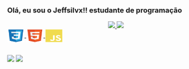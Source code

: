 ### Olá, eu sou o Jeffsilvx!! estudante de programação
<div align="center">
  <a href="https://github.com/jeffsilvx">
  <img height="180em" src="https://github-readme-stats.vercel.app/api?username=jeffsilvx&show_icons=true&theme=radical&include_all_commits=true&count_private=true"/>
  <img height="180em" src="https://github-readme-stats.vercel.app/api/top-langs/?username=jeffsilvx&layout=compact&langs_count=7&theme=radical"/>
</div>
</div>
  <img align="center" alt="Rafa-CSS" height="30" width="40" src="https://raw.githubusercontent.com/devicons/devicon/master/icons/css3/css3-original.svg">
   <img align="center" alt="Rafa-HTML" height="30" width="40" src="https://raw.githubusercontent.com/devicons/devicon/master/icons/html5/html5-original.svg">
  <img align="center" alt="Rafa-Js" height="30" width="40" src="https://raw.githubusercontent.com/devicons/devicon/master/icons/javascript/javascript-plain.svg"> 
  <img align="right" alt="" height="150" style="border-radius:50px;" 
  src="https://cdn.discordapp.com/attachments/547822348515147796/1009574941139677215/download20220803182636.png">
</div>


  ##
  
  
  <div>
    <a href="https://instagram.com/jeffsilvx" target="_blank"><img src="https://img.shields.io/badge/-Instagram-%23E4405F?style=for-the-badge&logo=instagram&logoColor=white" target="_blank"></a>
    <a href="https://www.linkedin.com/in/jefferson-silva-8760a4246/" target="_blank"><img src="https://img.shields.io/badge/-LinkedIn-%230077B5?style=for-the-badge&logo=linkedin&logoColor=white" target="_blank"></a> 
  </div>
